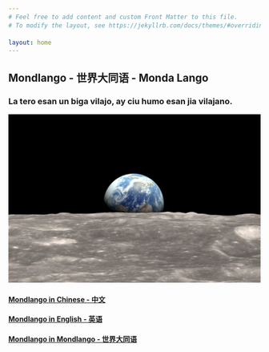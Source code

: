 ```yaml
---
# Feel free to add content and custom Front Matter to this file.
# To modify the layout, see https://jekyllrb.com/docs/themes/#overriding-theme-defaults

layout: home
---
```


## Mondlango - 世界大同语 - Monda Lango
### La tero esan un biga vilajo, ay ciu humo esan jia vilajano.

![tero](Earth_Moon_resize_md.jpg)

#### [Mondlango in Chinese - 中文](/chinese/)

#### [Mondlango in English - 英语](/english/)

#### [Mondlango in Mondlango - 世界大同语](/mondlango/)


